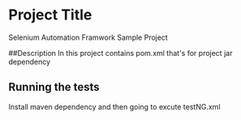 # Project Title

Selenium Automation Framwork Sample Project 

##Description
In this project contains pom.xml that's for project jar dependency 

## Running the tests

Install maven dependency and then going to excute testNG.xml
